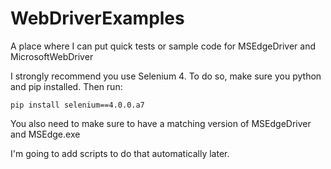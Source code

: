 # WebDriverExamples
A place where I can put quick tests or sample code for MSEdgeDriver and MicrosoftWebDriver

I strongly recommend you use Selenium 4. To do so, make sure you python and pip installed.
Then run:

`pip install selenium==4.0.0.a7`

You also need to make sure to have a matching version of MSEdgeDriver and MSEdge.exe

I'm going to add scripts to do that automatically later.
